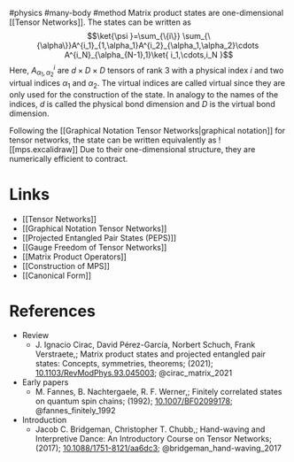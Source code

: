#physics #many-body #method
Matrix product states are one-dimensional [[Tensor Networks]]. The states can be written as
$$\ket{\psi }=\sum_{\{i\}} \sum_{\{\alpha\}}A^{i_1}_{1,\alpha_1}A^{i_2}_{\alpha_1,\alpha_2}\cdots  A^{i_N}_{\alpha_{N-1},1}\ket{ i_1,\cdots,i_N }$$
Here, $A^i_{\alpha_1,\alpha_2}$ are $d\times D\times D$ tensors of rank 3 with a physical index $i$ and two virtual indices $\alpha_1$ and $\alpha_2$. The virtual indices are called virtual since they are only used for the construction of the state.
In analogy to the names of the indices, $d$ is called the physical bond dimension and $D$ is the virtual bond dimension.

Following the [[Graphical Notation Tensor Networks|graphical notation]] for tensor networks, the state can be written equivalently as
![[mps.excalidraw]]
Due to their one-dimensional structure, they are numerically efficient to contract.

# Links
- [[Tensor Networks]]
- [[Graphical Notation Tensor Networks]]
- [[Projected Entangled Pair States (PEPS)]]
- [[Gauge Freedom of Tensor Networks]]
- [[Matrix Product Operators]]
- [[Construction of MPS]]
- [[Canonical Form]]
# References
- Review
	- J. Ignacio Cirac, David Pérez-García, Norbert Schuch, Frank Verstraete,; Matrix product states and projected entangled pair states: Concepts, symmetries, theorems; (2021); [10.1103/RevModPhys.93.045003](https://www.doi.org/10.1103/RevModPhys.93.045003);  @cirac_matrix_2021 
- Early papers
	- M. Fannes, B. Nachtergaele, R. F. Werner,; Finitely correlated states on quantum spin chains; (1992); [10.1007/BF02099178](https://www.doi.org/10.1007/BF02099178);  @fannes_finitely_1992 
- Introduction
	- Jacob C. Bridgeman, Christopher T. Chubb,; Hand-waving and Interpretive Dance: An Introductory Course on Tensor Networks; (2017); [10.1088/1751-8121/aa6dc3](https://www.doi.org/10.1088/1751-8121/aa6dc3);  @bridgeman_hand-waving_2017 
